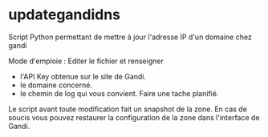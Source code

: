 # updategandidns
Script Python permettant de mettre à jour l'adresse IP d'un domaine chez gandi

Mode d'emploie :
Editer le fichier et renseigner 
- l'API Key obtenue sur le site de Gandi.
- le domaine concerné.
- le chemin de log qui vous convient.
Faire une tache planifié.

Le script avant toute modification fait un snapshot de la zone. En cas de soucis vous pouvez restaurer la configuration de la zone dans l'interface de Gandi.
